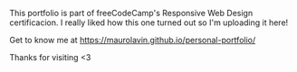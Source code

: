 This portfolio is part of freeCodeCamp's Responsive Web Design certificacion. I really liked how this one turned out so I'm uploading it here!

Get to know me at https://maurolavin.github.io/personal-portfolio/

Thanks for visiting <3
